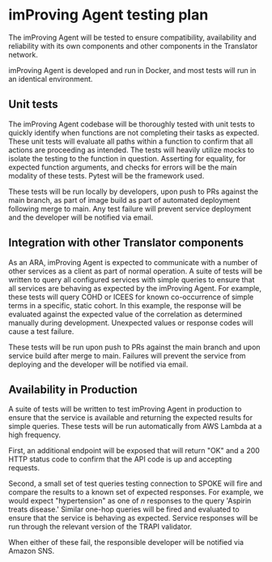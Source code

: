 # imProving Agent testing plan

The imProving Agent will be tested to ensure compatibility, availability
and reliability with its own components and other components in the
Translator network.

imProving Agent is developed and run in Docker, and most tests will run
in an identical environment.

## Unit tests
The imProving Agent codebase will be thoroughly tested with unit tests
to quickly identify when functions are not completing their tasks as
expected. These unit tests will evaluate all paths within a function to
confirm that all actions are proceeding as intended. The tests will
heavily utilize mocks to isolate the testing to the function in
question. Asserting for equality, for expected function arguments, and
checks for errors will be the main modality of these tests. Pytest will
be the framework used.

These tests will be run locally by developers, upon push to PRs against
the main branch, as part of image build as part of automated deployment
following merge to main. Any test failure will prevent service
deployment and the developer will be notified via email.

## Integration with other Translator components
As an ARA, imProving Agent is expected to communicate with a number of
other services as a client as part of normal operation. A suite of tests
will be written to query all configured services with simple queries to
ensure that all services are behaving as expected by the imProving
Agent. For example, these tests will query COHD or ICEES for known
co-occurrence of simple terms in a specific, static cohort. In this
example, the response will be evaluated against the expected value of
the correlation as determined manually during development. Unexpected
values or response codes will cause a test failure.

These tests will be run upon push to PRs against the main branch and
upon service build after merge to main. Failures will prevent the
service from deploying and the developer will be notified via email.

## Availability in Production
A suite of tests will be written to test imProving Agent in production
to ensure that the service is available and returning the expected
results for simple queries. These tests will be run automatically from
AWS Lambda at a high frequency. 

First, an additional endpoint will be exposed that will return "OK" and
a 200 HTTP status code to confirm that the API code is up and accepting
requests.

Second, a small set of test queries testing connection to SPOKE will
fire and compare the results to a known set of expected responses. For
example, we would expect "hypertension" as one of _n_ responses to the
query 'Aspirin treats disease.' Similar one-hop queries will be fired
and evaluated to ensure that the service is behaving as expected.
Service responses will be run through the relevant version of the TRAPI
validator.

When either of these fail, the responsible developer will be notified
via Amazon SNS.